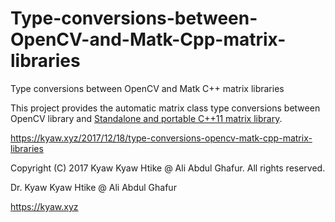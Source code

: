 # Type-conversions-between-OpenCV-and-Matk-Cpp-matrix-libraries
Type conversions between OpenCV and Matk C++ matrix libraries

This project provides the automatic matrix class type conversions between OpenCV library and <a href="https://github.com/Kyaw-Kyaw-Htike/Standalone-and-portable-Cpp11-matrix-library" target="_blank">Standalone and portable C++11 matrix library</a>.

https://kyaw.xyz/2017/12/18/type-conversions-opencv-matk-cpp-matrix-libraries


Copyright (C) 2017 Kyaw Kyaw Htike @ Ali Abdul Ghafur. All rights reserved.



Dr. Kyaw Kyaw Htike @ Ali Abdul Ghafur



https://kyaw.xyz
